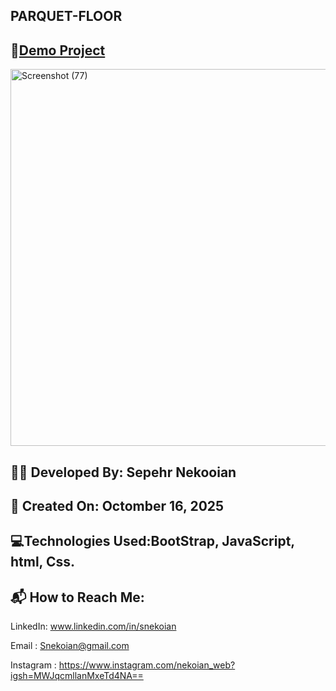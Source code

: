## PARQUET-FLOOR

## 🔗[Demo Project](https://sepehrnekooian.github.io/PARQUET-FLOOR/)

<img width="1011" height="603" alt="Screenshot (77)" src="https://github.com/user-attachments/assets/a19e77e8-5dbc-488f-a410-79c0d853a75d" />


## 👨‍💻 Developed By: Sepehr Nekooian

## 📅 Created On: Octomber 16, 2025

## 💻Technologies Used:BootStrap, JavaScript, html, Css.

## 📬 How to Reach Me:

LinkedIn: www.linkedin.com/in/snekoian

Email : Snekoian@gmail.com

Instagram : https://www.instagram.com/nekoian_web?igsh=MWJqcmllanMxeTd4NA==
